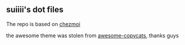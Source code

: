 ## suiiii's dot files

The repo is based on [chezmoi](https://chezmoi.io) 

the awesome theme was stolen from [awesome-copycats](https://github.com/lcpz/awesome-copycats), thanks guys
